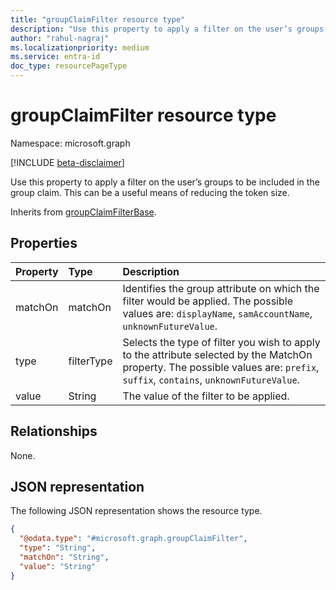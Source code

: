 ```yaml
---
title: "groupClaimFilter resource type"
description: "Use this property to apply a filter on the user’s groups to be included in the group claim."
author: "rahul-nagraj"
ms.localizationpriority: medium
ms.service: entra-id
doc_type: resourcePageType
---
```


# groupClaimFilter resource type

Namespace: microsoft.graph

[!INCLUDE [beta-disclaimer](../../includes/beta-disclaimer.md)]

Use this property to apply a filter on the user’s groups to be included in the group claim. This can be a useful means of reducing the token size.

Inherits from [groupClaimFilterBase](../resources/groupclaimfilterbase.md).

## Properties
|Property|Type|Description|
|:---|:---|:---|
|matchOn|matchOn|Identifies the group attribute on which the filter would be applied. The possible values are: `displayName`, `samAccountName`, `unknownFutureValue`.|
|type|filterType| Selects the type of filter you wish to apply to the attribute selected by the MatchOn property. The possible values are: `prefix`, `suffix`, `contains`, `unknownFutureValue`.|
|value|String|The value of the filter to be applied.|

## Relationships
None.

## JSON representation
The following JSON representation shows the resource type.
<!-- {
  "blockType": "resource",
  "@odata.type": "microsoft.graph.groupClaimFilter"
}
-->
``` json
{
  "@odata.type": "#microsoft.graph.groupClaimFilter",
  "type": "String",
  "matchOn": "String",
  "value": "String"
}
```
